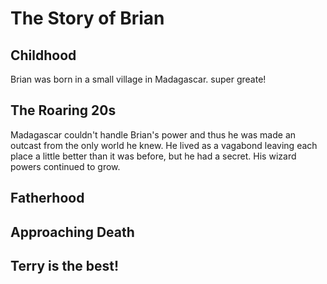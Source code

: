 # The Story of Brian

## Childhood

Brian was born in a small village in Madagascar. 
super greate!

## The Roaring 20s

Madagascar couldn't handle Brian's power and thus he was made an outcast from the only world he knew.  He lived as a vagabond leaving each place a little better than it was before, but he had a secret.  His wizard powers continued to grow.

## Fatherhood


## Approaching Death

## Terry is the best!
